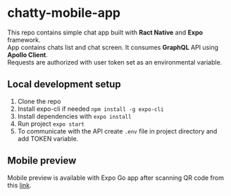 # chatty-mobile-app
This repo contains simple chat app built with **Ract Native** and **Expo** framework. \
App contains chats list and chat screen. It consumes **GraphQL** API using **Apollo Client**. \
Requests are authorized with user token set as an environmental variable.

## Local development setup
1. Clone the repo
2. Install expo-cli if needed `npm install -g expo-cli`
3. Install dependencies with `expo install` 
4. Run project `expo start`
5. To communicate with the API create `.env` file in project directory and add TOKEN variable. 

## Mobile preview
Mobile preview is available with Expo Go app after scanning QR code from this [link](https://expo.dev/@doforever/chatty-mobile-app?serviceType=classic&distribution=expo-go).
